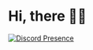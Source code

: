 # Hi, there 👋🏻

[![Discord Presence](https://lanyard.cnrad.dev/api/400087960428609536)](https://discord.com/users/400087960428609536)
